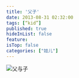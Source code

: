 ```yaml
---
title: '父子'
date: 2013-08-31 02:32:00
tags: [“kid”]
published: true
hideInList: false
feature: 
isTop: false
categories: ["娃儿"]
---
```

![父与子](https://toshaojin.files.wordpress.com/2013/08/tumblr_msdlx7waie1r311ono1_1280.jpg)